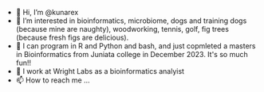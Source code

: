 - 👋 Hi, I’m @kunarex
- 👀 I’m interested in bioinformatics, microbiome, dogs and training dogs (because mine are naughty), woodworking, tennis, golf, fig trees (because fresh figs are delicious).
- 🌱 I can program in R and Python and bash, and just copmleted a masters in Bioinformatics from Juniata college in December 2023. It's so much fun!!
- 💞️ I work at Wright Labs as a bioinformatics analyist
- 📫 How to reach me ...

<!---
kunarex/kunarex is a ✨ special ✨ repository because its `README.md` (this file) appears on your GitHub profile.
You can click the Preview link to take a look at your changes.
--->
